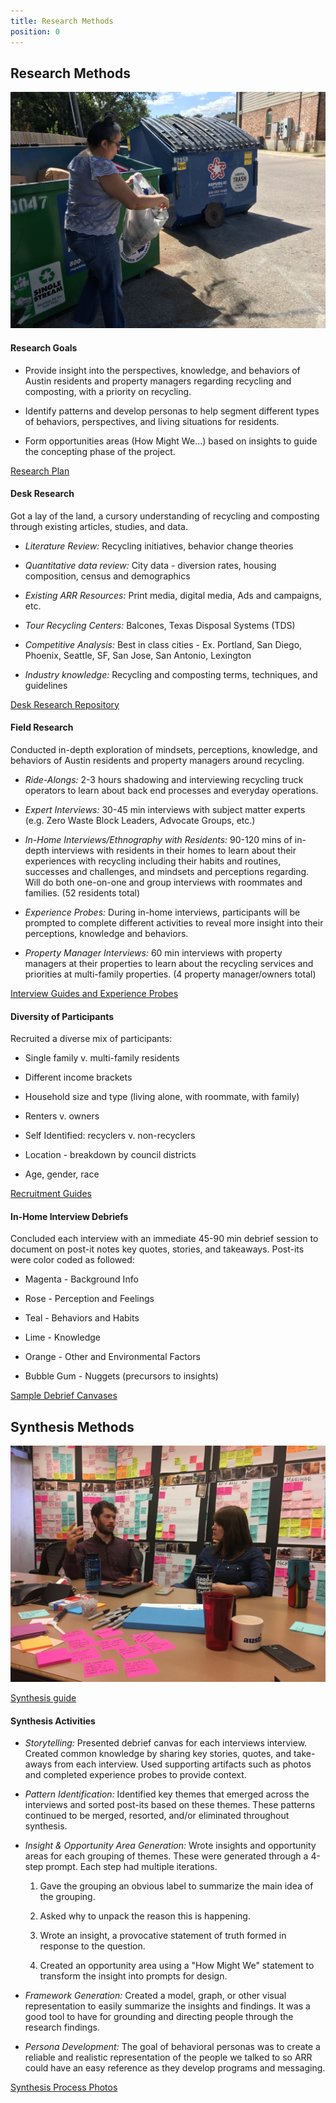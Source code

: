 ```yaml
---
title: Research Methods
position: 0
---
```


## Research Methods

![Image of Research](/uploads/IMG_0459.JPG)

#### Research Goals

* Provide insight into the perspectives, knowledge, and behaviors of Austin residents and property managers regarding recycling and composting, with a priority on recycling.

* Identify patterns and develop personas to help segment different types of behaviors, perspectives, and living situations for residents.

* Form opportunities areas (How Might We...) based on insights to guide the concepting phase of the project.

[Research Plan](https://docs.google.com/document/d/1ypJoEpigzw7-MDAyV4l63VLty6Kezx7DlkYLeZYqImA/edit?usp=sharing)

#### Desk Research

Got a lay of the land, a cursory understanding of recycling and composting through existing articles, studies, and data.

* *Literature Review:* Recycling initiatives, behavior change theories

* *Quantitative data review:* City data - diversion rates, housing composition, census and demographics

* *Existing ARR Resources:* Print media, digital media, Ads and campaigns, etc.

* *Tour Recycling Centers:* Balcones, Texas Disposal Systems (TDS)

* *Competitive Analysis:* Best in class cities - Ex. Portland, San Diego, Phoenix, Seattle, SF, San Jose, San Antonio, Lexington

* *Industry knowledge:* Recycling and composting terms, techniques, and guidelines

[Desk Research Repository](https://airtable.com/shrG19VrtiCEQ0kPw)

#### Field Research

Conducted in-depth exploration of mindsets, perceptions, knowledge, and behaviors of Austin residents and property managers around recycling.

* *Ride-Alongs:* 2-3 hours shadowing and interviewing recycling truck operators to learn about back end processes and everyday operations.

* *Expert Interviews:* 30-45 min interviews with subject matter experts (e.g. Zero Waste Block Leaders, Advocate Groups, etc.)

* *In-Home Interviews/Ethnography with Residents:* 90-120 mins of in-depth interviews with residents in their homes to learn about their experiences with recycling including their habits and routines, successes and challenges, and mindsets and perceptions regarding. Will do both one-on-one and group interviews with roommates and families. (52 residents total)

* *Experience Probes:* During in-home interviews, participants will be prompted to complete different activities to reveal more insight into their perceptions, knowledge and behaviors.

* *Property Manager Interviews:* 60 min interviews with property managers at their properties to learn about the recycling services and priorities at multi-family properties. (4 property manager/owners total)

[Interview Guides and Experience Probes](https://drive.google.com/open?id=0B0ZCxe9t4WXDVVRtWnFwMkMwVms)

#### Diversity of Participants

Recruited a diverse mix of participants:

* Single family v. multi-family residents

* Different income brackets

* Household size and type (living alone, with roommate, with family)

* Renters v. owners

* Self Identified: recyclers v. non-recyclers

* Location - breakdown by council districts

* Age, gender, race

[Recruitment Guides](https://drive.google.com/open?id=0B0ZCxe9t4WXDUVEtWnJRNG1ldGc)

#### In-Home Interview Debriefs

Concluded each interview with an immediate 45-90 min debrief session to document on post-it notes key quotes, stories, and takeaways. Post-its were color coded as followed:

* Magenta - Background Info

* Rose - Perception and Feelings

* Teal - Behaviors and Habits

* Lime - Knowledge

* Orange - Other and Environmental Factors

* Bubble Gum - Nuggets (precursors to insights)

[Sample Debrief Canvases](https://drive.google.com/drive/folders/0B1h7yUJL74THSnRaQkdnSkk2QlE?usp=sharing)

## Synthesis Methods

![image of synthesis](/uploads/memi_tom_synthesis.JPG)

[Synthesis guide](https://drive.google.com/drive/folders/0B0ZCxe9t4WXDTGRCOHRrNjNuZ2s?usp=sharing)

#### Synthesis Activities

* *Storytelling:* Presented debrief canvas for each interviews interview. Created common knowledge by sharing key stories, quotes, and take-aways from each interview. Used supporting artifacts such as photos and completed experience probes to provide context.

* *Pattern Identification:* Identified key themes that emerged across the interviews and sorted post-its based on these themes. These patterns continued to be merged, resorted, and/or eliminated throughout synthesis.

* *Insight & Opportunity Area Generation:* Wrote insights and opportunity areas for each grouping of themes. These were generated through a 4-step prompt. Each step had multiple iterations.

  1. Gave the grouping an obvious label to summarize the main idea of the grouping.

  2. Asked why to unpack the reason this is happening.

  3. Wrote an insight, a provocative statement of truth formed in response to the question.

  4. Created an opportunity area using a "How Might We" statement to transform the insight into prompts for design.

* *Framework Generation:* Created a model, graph, or other visual representation to easily summarize the insights and findings. It was a good tool to have for grounding and directing people through the research findings.

* *Persona Development:* The goal of behavioral personas was to create a reliable and realistic representation of the people we talked to so ARR could have an easy reference as they develop programs and messaging.

[Synthesis Process Photos](https://drive.google.com/open?id=0B0ZCxe9t4WXDSmhoUUdUdlQ3S1k)